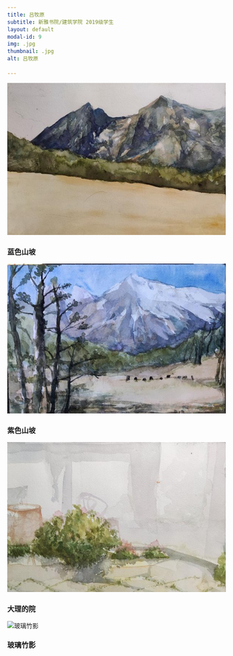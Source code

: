```yaml
---
title: 吕牧原
subtitle: 新雅书院/建筑学院 2019级学生
layout: default
modal-id: 9
img: .jpg
thumbnail: .jpg
alt: 吕牧原

---
```


<img src="img/lmy/1.jpg" class="img-responsive img-centered" alt="蓝色山坡">
<h3>蓝色山坡</h3>
<p></p>
<img src="img/lmy/2.jpg" class="img-responsive img-centered" alt="紫色山坡">
<h3>紫色山坡</h3>
<p></p>
<img src="img/lmy/3.jpg" class="img-responsive img-centered" alt="大理的院">
<h3>大理的院</h3>
<p></p>
<img src="img/lmy/玻璃竹影.jpg" class="img-responsive img-centered" alt="玻璃竹影">
<h3>玻璃竹影</h3>
<p></p>